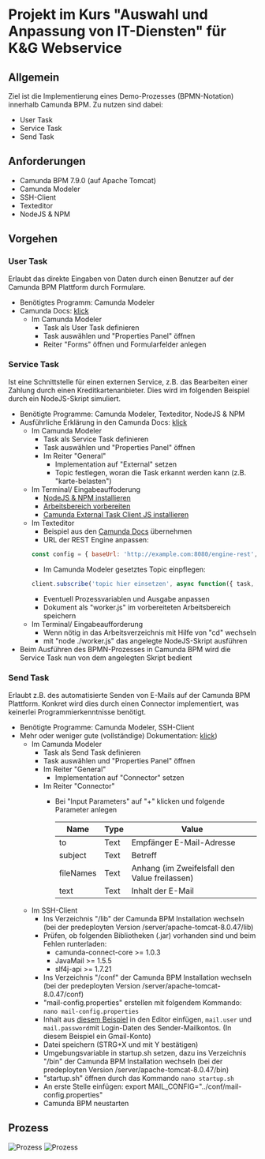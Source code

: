 # Projekt im Kurs "Auswahl und Anpassung von IT-Diensten" für K&G Webservice
## Allgemein
Ziel ist die Implementierung eines Demo-Prozesses (BPMN-Notation) innerhalb Camunda BPM. Zu nutzen sind dabei:
- User Task
- Service Task
- Send Task
## Anforderungen
- Camunda BPM 7.9.0 (auf Apache Tomcat)
- Camunda Modeler
- SSH-Client
- Texteditor
- NodeJS & NPM
## Vorgehen
### User Task
Erlaubt das direkte Eingaben von Daten durch einen Benutzer auf der Camunda BPM Plattform durch Formulare.
- Benötigtes Programm: Camunda Modeler
- Camunda Docs: [klick](https://docs.camunda.org/get-started/quick-start/user-task/)
  - Im Camunda Modeler
    - Task als User Task definieren 
    - Task auswählen und "Properties Panel" öffnen
    - Reiter "Forms" öffnen und Formularfelder anlegen
### Service Task
Ist eine Schnittstelle für einen externen Service, z.B. das Bearbeiten einer Zahlung durch einen Kreditkartenanbieter. Dies wird im folgenden Beispiel durch ein NodeJS-Skript simuliert.
- Benötigte Programme: Camunda Modeler, Texteditor, NodeJS & NPM
- Ausführliche Erklärung in den Camunda Docs: [klick](https://docs.camunda.org/get-started/quick-start/service-task/#configure-the-service-task)
  - Im Camunda Modeler
    - Task als Service Task definieren
    - Task auswählen und "Properties Panel" öffnen
    - Im Reiter "General"
      - Implementation auf "External" setzen
      - Topic festlegen, woran die Task erkannt werden kann (z.B. "karte-belasten")
  - Im Terminal/ Eingabeauffoderung
    - [NodeJS & NPM installieren](https://nodejs.org/en/download/)
    - [Arbeitsbereich vorbereiten](https://docs.camunda.org/get-started/quick-start/service-task/#create-a-new-nodejs-project)
    - [Camunda External Task Client JS installieren](https://docs.camunda.org/get-started/quick-start/service-task/#add-camunda-external-task-client-js-library)
  - Im Texteditor
    - Beispiel aus den [Camunda Docs](https://docs.camunda.org/get-started/quick-start/service-task/#implement-the-nodejs-script) übernehmen 
    - URL der REST Engine anpassen:
    ```javascript
    const config = { baseUrl: 'http://example.com:8080/engine-rest', use: logger, asyncResponseTimeout: 10000 };
    ```
    - Im Camunda Modeler gesetztes Topic einpflegen:
    ```javascript
    client.subscribe('topic hier einsetzen', async function({ task, taskService }) { ... });
    ```  
    - Eventuell Prozessvariablen und Ausgabe anpassen 
    - Dokument als "worker.js" im vorbereiteten Arbeitsbereich speichern
  - Im Terminal/ Eingabeaufforderung
    - Wenn nötig in das Arbeitsverzeichnis mit Hilfe von "cd" wechseln
    - mit "node ./worker.js" das angelegte NodeJS-Skript ausführen
- Beim Ausführen des BPMN-Prozesses in Camunda BPM wird die Service Task nun von dem angelegten Skript bedient
### Send Task
Erlaubt z.B. des automatisierte Senden von E-Mails auf der Camunda BPM Plattform. Konkret wird dies durch einen Connector implementiert, was keinerlei Programmierkenntnisse benötigt.
- Benötigte Programme: Camunda Modeler, SSH-Client
- Mehr oder weniger gute (vollständige) Dokumentation: [klick](https://github.com/camunda/camunda-bpm-mail#camunda-bpm-mail))
  - Im Camunda Modeler
    - Task als Send Task definieren 
    - Task auswählen und "Properties Panel" öffnen
    - Im Reiter "General"
      - Implementation auf "Connector" setzen
    - Im Reiter "Connector"
      - Bei "Input Parameters" auf "+" klicken und folgende Parameter anlegen
      
        Name | Type | Value
        ---- | ---- | ----- 
        to | Text  | Empfänger E-Mail-Adresse
        subject | Text | Betreff
        fileNames | Text | Anhang (im Zweifelsfall den Value freilassen)
        text | Text | Inhalt der E-Mail
   - Im SSH-Client
      - Ins Verzeichnis "/lib" der Camunda BPM Installation wechseln (bei der predeployten Version /server/apache-tomcat-8.0.47/lib)
      - Prüfen, ob folgenden Bibliotheken (.jar) vorhanden sind und beim Fehlen runterladen:
        - camunda-connect-core >= 1.0.3
        - JavaMail >= 1.5.5
        - slf4j-api >= 1.7.21
      - Ins Verzeichnis "/conf" der Camunda BPM Installation wechseln (bei der predeployten Version /server/apache-tomcat-8.0.47/conf)
      - "mail-config.properties" erstellen mit folgendem Kommando: ```nano mail-config.properties```
      - Inhalt aus [diesem Beispiel](https://github.com/camunda/camunda-bpm-mail#how-to-configure-it) in den Editor einfügen, ```mail.user``` und ```mail.password```mit Login-Daten des Sender-Mailkontos. (In diesem Beispiel ein Gmail-Konto)
      - Datei speichern (STRG+X und mit Y bestätigen)
      - Umgebungsvariable in startup.sh setzen, dazu ins Verzeichnis "/bin" der Camunda BPM Installation wechseln (bei der predeployten Version /server/apache-tomcat-8.0.47/bin)
      - "startup.sh" öffnen durch das Kommando ```nano startup.sh```
      - An erste Stelle einfügen: export MAIL_CONFIG="../conf/mail-config.properties"
      - Camunda BPM neustarten    
## Prozess 
![Prozess](../master/images/crm_bpmn.png)
![Prozess](../master/images/crm_dmn.png)

